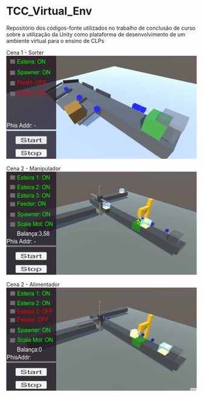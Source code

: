 # TCC_Virtual_Env
Repositório dos códigos-fonte utilizados no trabalho de conclusão de curso sobre a utilização da Unity como plataforma de desenvolvimento de um ambiente virtual para o ensino de CLPs

Cena 1 - Sorter
<img src="./Cena1.gif" alt="My Project GIF" width:400px>

Cena 2 - Manipulador
<img src="./Cena2-1.gif" alt="My Project GIF" width:400px>

Cena 2 - Alimentador
<img src="./Cena2-2.gif" alt="My Project GIF" width:400px>
